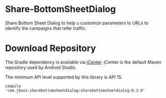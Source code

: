 # Share-BottomSheetDialog
Share Bottom Sheet Dialog to help u customize parameters to URLs to identify the campaigns that refer traffic.

# Download Repository

The Gradle dependency is available via [jCenter][1]. jCenter is the default Maven repository used by Android Studio.

The minimum API level supported by this library is API 15.

    compile 'com.jboxx.sharebottomsheetdialog:sharebottomsheetdialog:0.3.0'
        

[1]: https://bintray.com/jboxx/Share-BottomSheetDialog/sharebottomsheetdialog/view
